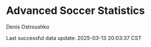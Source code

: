 # Advanced Soccer Statistics
Denis Ostroushko

<!-- gfm -->

Last successful data update: 2025-03-13 20:03:37 CST
